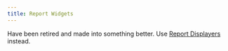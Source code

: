 ```yaml
---
title: Report Widgets
---
```


Have been retired and made into something better. Use [Report Displayers](../webapp/report-page/report-displayers.md) instead.

